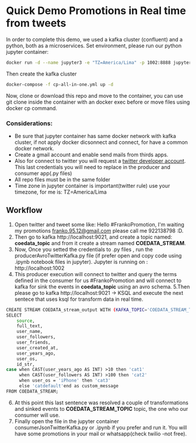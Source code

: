 # Quick Demo Promotions in Real time from tweets
In order to complete this demo, we used a kafka cluster (confluent) and a python, both as a microservices.
Set environment, please run our python jupyter container:
``` bash
docker run -d --name jupyter3 -e "TZ=America/Lima" -p 1002:8888 jupyter/datascience-notebook
```
Then create the kafka cluster
``` bash
docker-compose -f cp-all-in-one.yml up -d
```
Now, clone or download this repo and move to the container, you can use git clone inside the container with an docker exec before or move files using docker cp command.

### Considerations:
* Be sure that jupyter container has same docker network with kafka cluster, if not apply docker dicsonnect and connect, for have a common docker network.
* Create a gmail account and enable send mails from thirds apps.
* Also for connect to twitter you will request a [twitter developer account](https://developer.twitter.com/en). This last credentials you will need to replace in the producer and consumer app(.py files)
* All repo files must be in the same folder
* Time zone in jupyter container is important(twitter rule) use your timezone, for me is: TZ=America/Lima

## Workflow
1. Open twitter and tweet some like: 
Hello #FrankoPromotion, I'm waiting my promotions franko.95.12@gmail.com please call me 922138798 :D.
2. Then go to kafka http://localhost:9021, and create a topic named: **coedata_topic** and from it create a stream named **COEDATA_STREAM**. 
3. Now, Once you setted the credentials to .py files , run the producerAvroTwitterKafka.py file (if prefer open and copy code using .ipynb notebook files in jupyter). Jupyter is running on : http://localhost:1002
4. This producer execution will connect to twitter and query the terms defined in the consumer for us #FrankoPromotion and will connect to kafka for sink the events in **coedata_topic** using an avro schema.
5.Then please go to kafka  http://localhost:9021 -> KSQL and execute the next sentece that uses ksql for transform data in real time.
``` bash
CREATE STREAM COEDATA_stream_output WITH (KAFKA_TOPIC='COEDATA_STREAM_TOPIC',VALUE_FORMAT='JSON') AS 
SELECT 
    source,
    full_text,
    user_name,
    user_followers,
    user_friends,
    user_created_at,
    user_years_ago,
    user_os,
    id_str,
case when CAST(user_years_ago AS INT) >10 then 'cat1' 
     when CAST(user_followers AS INT) >100 then 'cat2' 
     when user_os = 'iPhone' then 'cat3' 
     else 'catdefault'end as custom_message
FROM COEDATA_STREAM;
```
6. At this point this last sentence was resolved a couple of transformations and sinked events to **COEDATA_STREAM_TOPIC** topic, the one who our consumer will use.
7. Finally open the file in the jupyter container consumerJsonTwitterKafka.py or .ipynb if you prefer and run it. You will have some promotions in your mail or whatsapp(check twilio -not free).


